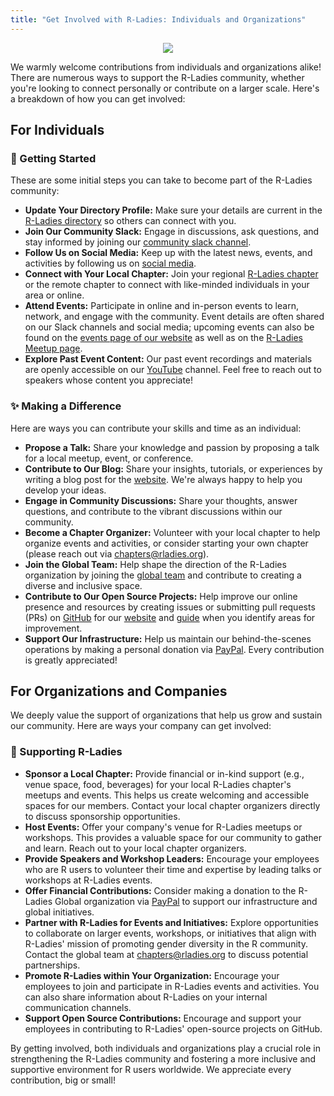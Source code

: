 ```yaml
---
title: "Get Involved with R-Ladies: Individuals and Organizations"
---
```


<center>

![](img/rladies-help.png)

</center>

We warmly welcome contributions from individuals and organizations alike!
There are numerous ways to support the R-Ladies community, whether you're looking to connect personally or contribute on a larger scale.
Here's a breakdown of how you can get involved:

## For Individuals

### 🚀 Getting Started

These are some initial steps you can take to become part of the R-Ladies community:

- **Update Your Directory Profile:** Make sure your details are current in the [R-Ladies directory](/directory) so others can connect with you.
- **Join Our Community Slack:** Engage in discussions, ask questions, and stay informed by joining our [community slack channel](https://rladies.org/form/community-slack).
- **Follow Us on Social Media:** Keep up with the latest news, events, and activities by following us on [social media](https://hachyderm.io/@RLadiesGlobal).
- **Connect with Your Local Chapter:** Join your regional [R-Ladies chapter](https://www.meetup.com/pro/rladies/) or the remote chapter to connect with like-minded individuals in your area or online.
- **Attend Events:** Participate in online and in-person events to learn, network, and engage with the community. Event details are often shared on our Slack channels and social media; upcoming events can also be found on the [events page of our website](/activities/events/) as well as on the [R-Ladies Meetup page](https://www.meetup.com/pro/rladies/?msockid=05f645055feb6d6c3770515d5e726c4b).
- **Explore Past Event Content:** Our past event recordings and materials are openly accessible on our [YouTube](https://www.youtube.com/@RLadiesGlobal) channel. Feel free to reach out to speakers whose content you appreciate!

### ✨ Making a Difference

Here are ways you can contribute your skills and time as an individual:

- **Propose a Talk:** Share your knowledge and passion by proposing a talk for a local meetup, event, or conference.
- **Contribute to Our Blog:** Share your insights, tutorials, or experiences by writing a blog post for the [website](https://rladies.org/). We're always happy to help you develop your ideas.
- **Engage in Community Discussions:** Share your thoughts, answer questions, and contribute to the vibrant discussions within our community.
- **Become a Chapter Organizer:** Volunteer with your local chapter to help organize events and activities, or consider starting your own chapter (please reach out via [chapters@rladies.org](mailto:chapters@rladies.org)).
- **Join the Global Team:** Help shape the direction of the R-Ladies organization by joining the [global team](https://rladies.org/about-us/global-team/) and contribute to creating a diverse and inclusive space.
- **Contribute to Our Open Source Projects:** Help improve our online presence and resources by creating issues or submitting pull requests (PRs) on [GitHub](https://github.com/rladies) for our [website](https://github.com/rladies/rladies.github.io) and [guide](https://github.com/rladies/rladiesguide) when you identify areas for improvement.
- **Support Our Infrastructure:** Help us maintain our behind-the-scenes operations by making a personal donation via [PayPal](https://www.paypal.com/donate/?hosted_button_id=VB4EK67MJ373E). Every contribution is greatly appreciated!

## For Organizations and Companies

We deeply value the support of organizations that help us grow and sustain our community. Here are ways your company can get involved:

### 🏢 Supporting R-Ladies

- **Sponsor a Local Chapter:** Provide financial or in-kind support (e.g., venue space, food, beverages) for your local R-Ladies chapter's meetups and events. This helps us create welcoming and accessible spaces for our members. Contact your local chapter organizers directly to discuss sponsorship opportunities.
- **Host Events:** Offer your company's venue for R-Ladies meetups or workshops. This provides a valuable space for our community to gather and learn. Reach out to your local chapter organizers.
- **Provide Speakers and Workshop Leaders:** Encourage your employees who are R users to volunteer their time and expertise by leading talks or workshops at R-Ladies events.
- **Offer Financial Contributions:** Consider making a donation to the R-Ladies Global organization via [PayPal](https://www.paypal.com/donate/?hosted_button_id=VB4EK67MJ373E) to support our infrastructure and global initiatives.
- **Partner with R-Ladies for Events and Initiatives:** Explore opportunities to collaborate on larger events, workshops, or initiatives that align with R-Ladies' mission of promoting gender diversity in the R community. Contact the global team at [chapters@rladies.org](mailto:chapters@rladies.org) to discuss potential partnerships.
- **Promote R-Ladies within Your Organization:** Encourage your employees to join and participate in R-Ladies events and activities. You can also share information about R-Ladies on your internal communication channels.
- **Support Open Source Contributions:** Encourage and support your employees in contributing to R-Ladies' open-source projects on GitHub.

By getting involved, both individuals and organizations play a crucial role in strengthening the R-Ladies community and fostering a more inclusive and supportive environment for R users worldwide. We appreciate every contribution, big or small!
